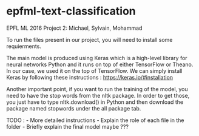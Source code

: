 # epfml-text-classification
EPFL ML 2016 Project 2: Michael, Sylvain, Mohammad 

To run the files present in our project, you will need to install some requierments.

The main model is produced using Keras which is a high-level library for neural networks Python and it runs on top of either TensorFlow or Theano. 
In our case, we used it on the top of TensorFlow. We can simply install Keras by following these instructions : https://keras.io/#installation

Another important point, if you want to run the training of the model, you need to have the stop words from the nltk package. In order to get those,
you just have to type nltk.download() in Python and then download the package named stopwords under the all package tab.

TODO : - More detailed instructions
       - Explain the role of each file in the folder
       - Briefly explain the final model maybe ??? 
